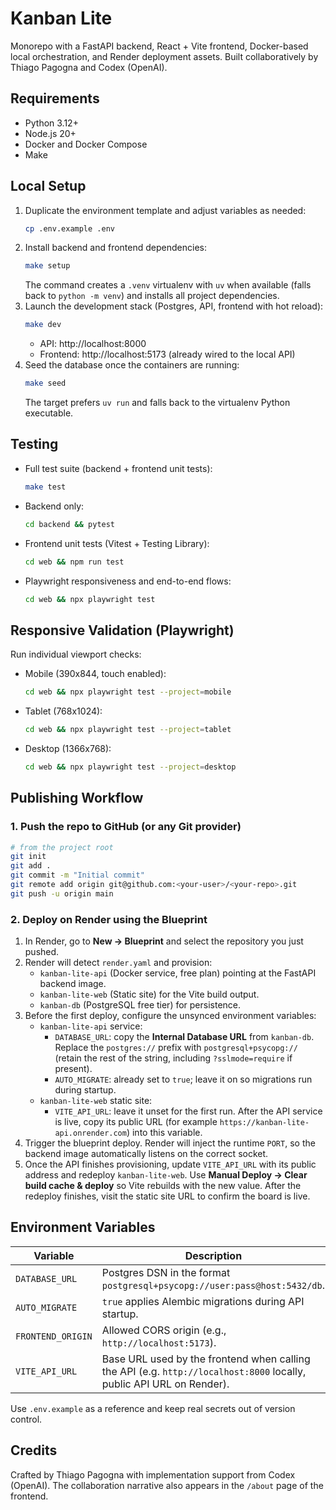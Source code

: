 # Kanban Lite

Monorepo with a FastAPI backend, React + Vite frontend, Docker-based local orchestration, and Render deployment assets. Built collaboratively by Thiago Pagogna and Codex (OpenAI).

## Requirements
- Python 3.12+
- Node.js 20+
- Docker and Docker Compose
- Make

## Local Setup
1. Duplicate the environment template and adjust variables as needed:
   ```bash
   cp .env.example .env
   ```
2. Install backend and frontend dependencies:
   ```bash
   make setup
   ```
   The command creates a `.venv` virtualenv with `uv` when available (falls back to `python -m venv`) and installs all project dependencies.
3. Launch the development stack (Postgres, API, frontend with hot reload):
   ```bash
   make dev
   ```
   - API: http://localhost:8000
   - Frontend: http://localhost:5173 (already wired to the local API)
4. Seed the database once the containers are running:
   ```bash
   make seed
   ```
   The target prefers `uv run` and falls back to the virtualenv Python executable.

## Testing
- Full test suite (backend + frontend unit tests):
  ```bash
  make test
  ```
- Backend only:
  ```bash
  cd backend && pytest
  ```
- Frontend unit tests (Vitest + Testing Library):
  ```bash
  cd web && npm run test
  ```
- Playwright responsiveness and end-to-end flows:
  ```bash
  cd web && npx playwright test
  ```

## Responsive Validation (Playwright)
Run individual viewport checks:
- Mobile (390x844, touch enabled):
  ```bash
  cd web && npx playwright test --project=mobile
  ```
- Tablet (768x1024):
  ```bash
  cd web && npx playwright test --project=tablet
  ```
- Desktop (1366x768):
  ```bash
  cd web && npx playwright test --project=desktop
  ```

## Publishing Workflow
### 1. Push the repo to GitHub (or any Git provider)
```bash
# from the project root
git init
git add .
git commit -m "Initial commit"
git remote add origin git@github.com:<your-user>/<your-repo>.git
git push -u origin main
```

### 2. Deploy on Render using the Blueprint
1. In Render, go to **New → Blueprint** and select the repository you just pushed.
2. Render will detect `render.yaml` and provision:
   - `kanban-lite-api` (Docker service, free plan) pointing at the FastAPI backend image.
   - `kanban-lite-web` (Static site) for the Vite build output.
   - `kanban-db` (PostgreSQL free tier) for persistence.
3. Before the first deploy, configure the unsynced environment variables:
   - `kanban-lite-api` service:
     - `DATABASE_URL`: copy the **Internal Database URL** from `kanban-db`. Replace the `postgres://` prefix with `postgresql+psycopg://` (retain the rest of the string, including `?sslmode=require` if present).
     - `AUTO_MIGRATE`: already set to `true`; leave it on so migrations run during startup.
   - `kanban-lite-web` static site:
     - `VITE_API_URL`: leave it unset for the first run. After the API service is live, copy its public URL (for example `https://kanban-lite-api.onrender.com`) into this variable.
4. Trigger the blueprint deploy. Render will inject the runtime `PORT`, so the backend image automatically listens on the correct socket.
5. Once the API finishes provisioning, update `VITE_API_URL` with its public address and redeploy `kanban-lite-web`. Use **Manual Deploy → Clear build cache & deploy** so Vite rebuilds with the new value. After the redeploy finishes, visit the static site URL to confirm the board is live.

## Environment Variables
| Variable        | Description                                                                 |
|-----------------|-----------------------------------------------------------------------------|
| `DATABASE_URL`  | Postgres DSN in the format `postgresql+psycopg://user:pass@host:5432/db`.   |
| `AUTO_MIGRATE`  | `true` applies Alembic migrations during API startup.                       |
| `FRONTEND_ORIGIN` | Allowed CORS origin (e.g., `http://localhost:5173`).                      |
| `VITE_API_URL`  | Base URL used by the frontend when calling the API (e.g. `http://localhost:8000` locally, public API URL on Render). |

Use `.env.example` as a reference and keep real secrets out of version control.

## Credits
Crafted by Thiago Pagogna with implementation support from Codex (OpenAI). The collaboration narrative also appears in the `/about` page of the frontend.
